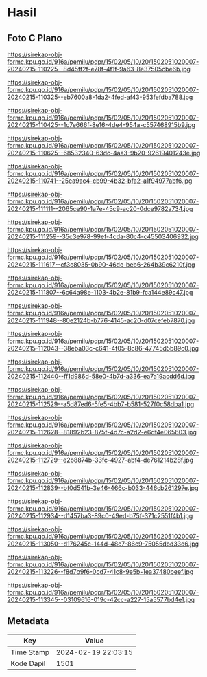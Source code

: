 # Hasil

## Foto C Plano

https://sirekap-obj-formc.kpu.go.id/916a/pemilu/pdpr/15/02/05/10/20/1502051020007-20240215-110225--8d45ff2f-e78f-4f1f-9a63-8e37505cbe6b.jpg

https://sirekap-obj-formc.kpu.go.id/916a/pemilu/pdpr/15/02/05/10/20/1502051020007-20240215-110325--eb7600a8-1da2-4fed-af43-953fefdba788.jpg

https://sirekap-obj-formc.kpu.go.id/916a/pemilu/pdpr/15/02/05/10/20/1502051020007-20240215-110425--1c7e666f-8e16-4de4-954a-c557468915b9.jpg

https://sirekap-obj-formc.kpu.go.id/916a/pemilu/pdpr/15/02/05/10/20/1502051020007-20240215-110625--68532340-63dc-4aa3-9b20-92619401243e.jpg

https://sirekap-obj-formc.kpu.go.id/916a/pemilu/pdpr/15/02/05/10/20/1502051020007-20240215-110741--25ea9ac4-cb99-4b32-bfa2-a1f94977abf6.jpg

https://sirekap-obj-formc.kpu.go.id/916a/pemilu/pdpr/15/02/05/10/20/1502051020007-20240215-111111--2065ce90-1a7e-45c9-ac20-0dce9782a734.jpg

https://sirekap-obj-formc.kpu.go.id/916a/pemilu/pdpr/15/02/05/10/20/1502051020007-20240215-111259--35c3e978-99ef-4cda-80c4-c45503406932.jpg

https://sirekap-obj-formc.kpu.go.id/916a/pemilu/pdpr/15/02/05/10/20/1502051020007-20240215-111617--cf3c8035-0b90-46dc-beb6-264b39c6210f.jpg

https://sirekap-obj-formc.kpu.go.id/916a/pemilu/pdpr/15/02/05/10/20/1502051020007-20240215-111807--6c64a98e-1103-4b2e-81b9-fca144e89c47.jpg

https://sirekap-obj-formc.kpu.go.id/916a/pemilu/pdpr/15/02/05/10/20/1502051020007-20240215-111948--80e2124b-b776-4145-ac20-d07cefeb7870.jpg

https://sirekap-obj-formc.kpu.go.id/916a/pemilu/pdpr/15/02/05/10/20/1502051020007-20240215-112043--38eba03c-c641-4f05-8c86-47745d5b89c0.jpg

https://sirekap-obj-formc.kpu.go.id/916a/pemilu/pdpr/15/02/05/10/20/1502051020007-20240215-112440--ff1d986d-58e0-4b7d-a336-ea7a19acdd6d.jpg

https://sirekap-obj-formc.kpu.go.id/916a/pemilu/pdpr/15/02/05/10/20/1502051020007-20240215-112529--a5d87ed6-5fe5-4bb7-b581-527f0c58dba1.jpg

https://sirekap-obj-formc.kpu.go.id/916a/pemilu/pdpr/15/02/05/10/20/1502051020007-20240215-112628--81892b23-875f-4d7c-a2d2-e6df4e065603.jpg

https://sirekap-obj-formc.kpu.go.id/916a/pemilu/pdpr/15/02/05/10/20/1502051020007-20240215-112729--e2b8874b-33fc-4927-abf4-de761214b28f.jpg

https://sirekap-obj-formc.kpu.go.id/916a/pemilu/pdpr/15/02/05/10/20/1502051020007-20240215-112839--bf0d541b-3e46-466c-b033-446cb261297e.jpg

https://sirekap-obj-formc.kpu.go.id/916a/pemilu/pdpr/15/02/05/10/20/1502051020007-20240215-112934--d1457ba3-89c0-49ed-b75f-371c2551f4b1.jpg

https://sirekap-obj-formc.kpu.go.id/916a/pemilu/pdpr/15/02/05/10/20/1502051020007-20240215-113050--d176245c-144d-48c7-86c9-75055dbd33d6.jpg

https://sirekap-obj-formc.kpu.go.id/916a/pemilu/pdpr/15/02/05/10/20/1502051020007-20240215-113226--f8d7b9f6-0cd7-41c8-9e5b-1ea37480beef.jpg

https://sirekap-obj-formc.kpu.go.id/916a/pemilu/pdpr/15/02/05/10/20/1502051020007-20240215-113345--03109616-019c-42cc-a227-15a5577bd4e1.jpg


## Metadata

| Key        | Value               |
| ---------- | ------------------- |
| Time Stamp | 2024-02-19 22:03:15 |
| Kode Dapil | 1501                |



